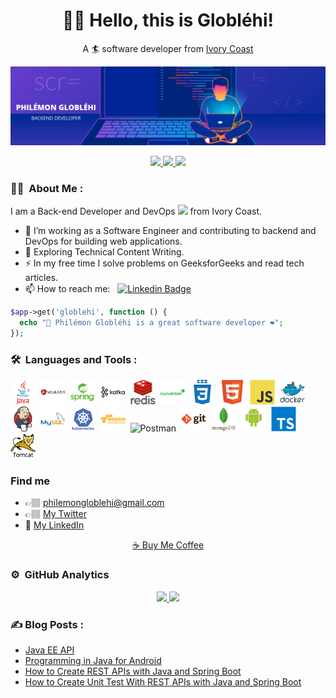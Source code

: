 <h1 align="center">
👋🏽 Hello, this is Globléhi!
</h1> 

<p align="center">
 A 🏄 software developer from <a href="https://goo.gl/maps/1U2epkAaDQJLXrGJ8">Ivory Coast</a> 
</p>

![Bio](https://raw.githubusercontent.com/philemongloblehi/philemongloblehi/master/bio.png)

<p align="center">
  <a href="mailto:philemongloblehi@gmail.com">
    <img src="https://img.shields.io/badge/Gmail-D14836?style=for-the-badge&logo=gmail&logoColor=white&link=mailto:philemongloblehi@gmail.com"/>
  </a>

  <a href="https://www.linkedin.com/in/philemon-globlehi/">
    <img src="https://img.shields.io/badge/LinkedIn-0077B5?style=for-the-badge&logo=linkedin&logoColor=white&link=https://www.linkedin.com/in/philemon-globlehi/"/>
  </a>

  <a href="https://stackoverflow.com/users/9645288/phil%c3%a9mon-globl%c3%a9hi?tab=profile">
    <img src="https://img.shields.io/badge/Stack_Overflow-FE7A16?style=for-the-badge&logo=stack-overflow&logoColor=white&link=https://stackoverflow.com/users/9645288/phil%c3%a9mon-globl%c3%a9hi?tab=profile"/>
  </a>
</p>

### :woman_technologist: &nbsp;About Me :

I am a Back-end Developer and DevOps <img src="https://media.giphy.com/media/WUlplcMpOCEmTGBtBW/giphy.gif" width="30"> from Ivory Coast.

- 🔭 I’m working as a Software Engineer and contributing to backend and DevOps for building web applications.
- 🌱 Exploring Technical Content Writing.
- ⚡ In my free time I solve problems on GeeksforGeeks and read tech articles.
- 📫 How to reach me: &nbsp; [![Linkedin Badge](https://img.shields.io/badge/-philemongloblehi-blue?style=flat&logo=Linkedin&logoColor=white)](https://www.linkedin.com/in/philemon-globlehi/)


```php
$app->get('globlehi', function () {
  echo "📇 Philémon Globléhi is a great software developer ❤️";
});
```
### 🛠 &nbsp;Languages and Tools :

<p>
<img src="https://github.com/devicons/devicon/blob/master/icons/java/java-original-wordmark.svg" title="Java" alt="Java" width="40" height="40"/>&nbsp;
<img src="https://github.com/devicons/devicon/blob/master/icons/angularjs/angularjs-original-wordmark.svg" title="Angular" alt="Angular" width="40" height="40"/>&nbsp;
<img src="https://github.com/devicons/devicon/blob/master/icons/spring/spring-original-wordmark.svg" title="Spring" alt="Spring" width="40" height="40"/>&nbsp;
<img src="https://github.com/devicons/devicon/blob/master/icons/apachekafka/apachekafka-original-wordmark.svg" title="Apache Kafka" alt="Apache Kafka" width="40" height="40"/>&nbsp;
<img src="https://github.com/devicons/devicon/blob/master/icons/redis/redis-original-wordmark.svg" title="Flutter" alt="Flutter" width="40" height="40"/>&nbsp;
<img src="https://github.com/devicons/devicon/blob/master/icons/cucumber/cucumber-plain-wordmark.svg" title="Cucumber" alt="Cucumber " width="40" height="40"/>&nbsp;
<img src="https://github.com/devicons/devicon/blob/master/icons/css3/css3-plain-wordmark.svg"  title="CSS3" alt="CSS" width="40" height="40"/>&nbsp;
<img src="https://github.com/devicons/devicon/blob/master/icons/html5/html5-original.svg" title="HTML5" alt="HTML" width="40" height="40"/>&nbsp;
<img src="https://github.com/devicons/devicon/blob/master/icons/javascript/javascript-original.svg" title="JavaScript" alt="JavaScript" width="40" height="40"/>&nbsp;
<img src="https://github.com/devicons/devicon/blob/master/icons/docker/docker-original-wordmark.svg" title="Docker" alt="Docker" width="40" height="40"/>&nbsp;
<img src="https://github.com/devicons/devicon/blob/master/icons/jenkins/jenkins-original.svg" title="Jenkins"  alt="Jenkins" width="40" height="40"/>&nbsp;
<img src="https://github.com/devicons/devicon/blob/master/icons/mysql/mysql-original-wordmark.svg" title="MySQL"  alt="MySQL" width="40" height="40"/>&nbsp;
<img src="https://github.com/devicons/devicon/blob/master/icons/kubernetes/kubernetes-plain-wordmark.svg" title="Kubernetes" alt="Kubernetes" width="40" height="40"/>&nbsp;
<img src="https://github.com/devicons/devicon/blob/master/icons/amazonwebservices/amazonwebservices-plain-wordmark.svg" title="AWS" alt="AWS" width="40" height="40"/>&nbsp;
<img src="https://www.vectorlogo.zone/logos/getpostman/getpostman-icon.svg" title="Postman"  alt="Postman" width="40" height="40"/>&nbsp;
<img src="https://github.com/devicons/devicon/blob/master/icons/git/git-original-wordmark.svg" title="Git" **alt="Git" width="40" height="40"/>&nbsp;
<img src="https://github.com/devicons/devicon/blob/master/icons/mongodb/mongodb-original-wordmark.svg" title="MongoDB" **alt="MongoDB" width="40" height="40"/>&nbsp;
<img src="https://github.com/devicons/devicon/blob/master/icons/android/android-original-wordmark.svg" title="Android" **alt="Android" width="40" height="40"/>&nbsp;
 <img src="https://github.com/devicons/devicon/blob/master/icons/typescript/typescript-original.svg" title="TyeScript" **alt="TyeScript" width="40" height="40"/>&nbsp;
 <img src="https://github.com/devicons/devicon/blob/master/icons/tomcat/tomcat-original-wordmark.svg" title="Tomcat" **alt="Tomcat" width="40" height="40"/>&nbsp;
</p>

### Find me

- 👉🏽 <a href="mailto:philemongloblehi@gmail.com">philemongloblehi@gmail.com</a>
- 👉🏽 [My Twitter](https://twitter.com/globlehi225)
- 💼 [My LinkedIn](https://www.linkedin.com/in/philemon-globlehi/)

<p align="center"><a href="https://www.buymeacoffee.com/?via=globlehi" font-color="#144579">☕️ Buy Me Coffee</a></p>

### ⚙️ &nbsp;GitHub Analytics

<p align="center">
<a href="https://github.com/philemongloblehi">
  <img height="180em" src="https://github-readme-stats-eight-theta.vercel.app/api?username=philemongloblehi&show_icons=true&theme=algolia&include_all_commits=true&count_private=true"/>
  <img height="180em" src="https://github-readme-stats.vercel.app/api/top-langs/?username=philemongloblehi&layout=compact&langs_count=8&theme=algolia&hide=php,html"/>
</a>
</p>

### ✍️ Blog Posts : 
<!-- BLOG-POST-LIST:START -->
- [Java EE API](https://medium.com/code-divoire/les-api-java-ee-642f9ad88d9f)
- [Programming in Java for Android](https://medium.com/@philemongloblehi225/programmer-en-java-pour-android-introduction-aux-concepts-partie-1-ded27a576b09)
- [How to Create REST APIs with Java and Spring Boot](https://www.youtube.com/watch?v=UlFjNflQd1g&ab_channel=10000codeurs)
- [How to Create Unit Test With REST APIs with Java and Spring Boot](https://www.youtube.com/watch?v=pjE3goGrWbI&ab_channel=10000codeurs)
<!-- BLOG-POST-LIST:END -->
